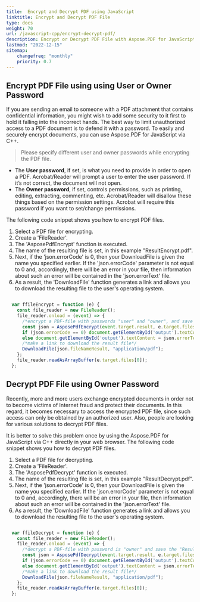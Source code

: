 ```yaml
---
title:  Encrypt and Decrypt PDF using JavaScript
linktitle: Encrypt and Decrypt PDF File
type: docs
weight: 70
url: /javascript-cpp/encrypt-decrypt-pdf/
description: Encrypt or Decrypt PDF File with Aspose.PDF for JavaScript via C++.
lastmod: "2022-12-15"
sitemap:
    changefreq: "monthly"
    priority: 0.7
---
```


## Encrypt PDF File using using User or Owner Password

If you are sending an email to someone with a PDF attachment that contains confidential  information, you might wish to add some security to it first to hold it falling into the incorrect hands. The best way to limit unauthorized access to a PDF document is to defend it with a password. To easily and securely encrypt documents, you can use Aspose.PDF for JavaScript via C++.

>Please specify different user and owner passwords while encrypting the PDF file.

- The **User password**, if set, is what you need to provide in order to open a PDF. Acrobat/Reader will prompt a user to enter the user password. If it’s not correct, the document will not open.
- The **Owner password**, if set, controls permissions, such as printing, editing, extracting, commenting, etc. Acrobat/Reader will disallow these things based on the permission settings. Acrobat will require this password if you want to set/change permissions.

The following code snippet shows you how to encrypt PDF files.

1. Select a PDF file for encrypting.
1. Create a 'FileReader'.
1. The 'AsposePdfEncrypt' function is executed.
1. The name of the resulting file is set, in this example "ResultEncrypt.pdf".
1. Next, if the 'json.errorCode' is 0, then your DownloadFile is given the name you specified earlier. If the 'json.errorCode' parameter is not equal to 0 and, accordingly, there will be an error in your file, then information about such an error will be contained in the 'json.errorText' file.
1. As a result, the 'DownloadFile' function generates a link and allows you to download the resulting file to the user's operating system.

```js

  var ffileEncrypt = function (e) {
    const file_reader = new FileReader();
    file_reader.onload = (event) => {
      /*encrypt a PDF-file with passwords "user" and "owner", and save the "ResultDecrypt.pdf"*/
      const json = AsposePdfEncrypt(event.target.result, e.target.files[0].name, "user", "owner", Module.Permissions.PrintDocument, Module.CryptoAlgorithm.RC4x40, "ResultEncrypt.pdf");
      if (json.errorCode == 0) document.getElementById('output').textContent = json.fileNameResult;
      else document.getElementById('output').textContent = json.errorText;
      /*make a link to download the result file*/
      DownloadFile(json.fileNameResult, "application/pdf");
    };
    file_reader.readAsArrayBuffer(e.target.files[0]);
  };
```

## Decrypt PDF File using Owner Password

Recently, more and more users exchange encrypted documents in order not to become victims of Internet fraud and protect their documents.
In this regard, it becomes necessary to access the encrypted PDF file, since such access can only be obtained by an authorized user. Also, people are looking for various solutions to decrypt PDF files. 

It is better to solve this problem once by using the Aspose.PDF for JavaScript via C++ directly in your web browser. The following code snippet shows you how to decrypt PDF files.

1. Select a PDF file for decrypting.
1. Create a 'FileReader'.
1. The 'AsposePdfDecrypt' function is executed.
1. The name of the resulting file is set, in this example "ResultDecrypt.pdf".
1. Next, if the 'json.errorCode' is 0, then your DownloadFile is given the name you specified earlier. If the 'json.errorCode' parameter is not equal to 0 and, accordingly, there will be an error in your file, then information about such an error will be contained in the 'json.errorText' file.
1. As a result, the 'DownloadFile' function generates a link and allows you to download the resulting file to the user's operating system.

```js

  var ffileDecrypt = function (e) {
    const file_reader = new FileReader();
    file_reader.onload = (event) => {
      /*decrypt a PDF-file with password is "owner" and save the "ResultDecrypt.pdf"*/
      const json = AsposePdfDecrypt(event.target.result, e.target.files[0].name, "owner", "ResultDecrypt.pdf");
      if (json.errorCode == 0) document.getElementById('output').textContent = json.fileNameResult;
      else document.getElementById('output').textContent = json.errorText;
      /*make a link to download the result file*/
      DownloadFile(json.fileNameResult, "application/pdf");
    };
    file_reader.readAsArrayBuffer(e.target.files[0]);
  };
```

